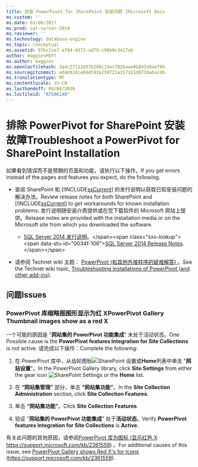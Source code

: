 ```yaml
---
title: 排查 PowerPivot for SharePoint 安装问题 |Microsoft Docs
ms.custom: ''
ms.date: 03/06/2017
ms.prod: sql-server-2014
ms.reviewer: ''
ms.technology: database-engine
ms.topic: conceptual
ms.assetid: 97bc2ce7-af04-4372-ad79-c96b8c3417ab
author: maggiesMSFT
ms.author: maggies
ms.openlocfilehash: 3adc27132d976288c14ac702baae0b842e8aef0b
ms.sourcegitcommit: ad4d92dce894592a259721a1571b1d8736abacdb
ms.translationtype: MT
ms.contentlocale: zh-CN
ms.lasthandoff: 08/04/2020
ms.locfileid: "87586148"
---
```

# <a name="troubleshoot-a-powerpivot-for-sharepoint-installation"></a><span data-ttu-id="0034f-102">排除 PowerPivot for SharePoint 安装故障</span><span class="sxs-lookup"><span data-stu-id="0034f-102">Troubleshoot a PowerPivot for SharePoint Installation</span></span>
  <span data-ttu-id="0034f-103">如果看到错误而不是预期的页面和功能，请执行以下操作。</span><span class="sxs-lookup"><span data-stu-id="0034f-103">If you get errors instead of the pages and features you expect, do the following.</span></span>  
  
-   <span data-ttu-id="0034f-104">查阅 SharePoint 和 [!INCLUDE[ssCurrent](../../includes/sscurrent-md.md)] 的发行说明以获取已知安装问题的解决办法。</span><span class="sxs-lookup"><span data-stu-id="0034f-104">Review release notes for both SharePoint and [!INCLUDE[ssCurrent](../../includes/sscurrent-md.md)] to get workarounds for known installation problems.</span></span> <span data-ttu-id="0034f-105">发行说明随安装介质提供或在您下载软件的 Microsoft 网站上提供。</span><span class="sxs-lookup"><span data-stu-id="0034f-105">Release notes are provided with the installation media or on the Microsoft site from which you downloaded the software.</span></span>  
  
    -   <span data-ttu-id="0034f-106">[SQL Server 2014 发行说明](https://technet.microsoft.com/library/dn169381\(v=sql.15\).aspx)。</span><span class="sxs-lookup"><span data-stu-id="0034f-106">[SQL Server 2014 Release Notes](https://technet.microsoft.com/library/dn169381\(v=sql.15\).aspx).</span></span>  
  
-   <span data-ttu-id="0034f-107">请参阅 Technet wiki 主题： [PowerPivot (和其他外接程序的疑难解答) ](https://social.technet.microsoft.com/wiki/contents/articles/13737.troubleshooting-installations-of-powerpivot-and-other-add-ins.aspx)。</span><span class="sxs-lookup"><span data-stu-id="0034f-107">See the Technet wiki topic, [Troubleshooting Installations of PowerPivot (and other add-ins)](https://social.technet.microsoft.com/wiki/contents/articles/13737.troubleshooting-installations-of-powerpivot-and-other-add-ins.aspx).</span></span>  
  
## <a name="issues"></a><span data-ttu-id="0034f-108">问题</span><span class="sxs-lookup"><span data-stu-id="0034f-108">Issues</span></span>  
  
### <a name="powerpivot-gallery-thumbnail-images-show-as-a-red-x"></a><span data-ttu-id="0034f-109">PowerPivot 库缩略图图形显示为红 X</span><span class="sxs-lookup"><span data-stu-id="0034f-109">PowerPivot Gallery Thumbnail images show as a red X</span></span>  
 <span data-ttu-id="0034f-110">一个可能的原因是 "**网站集的 PowerPivot 功能集成**" 未处于活动状态。</span><span class="sxs-lookup"><span data-stu-id="0034f-110">One Possible cause is the **PowerPivot features Integration for Site Collections** is not active.</span></span> <span data-ttu-id="0034f-111">请完成以下操作：</span><span class="sxs-lookup"><span data-stu-id="0034f-111">Complete the following:</span></span>  
  
1.  <span data-ttu-id="0034f-112">在 PowerPivot 库中，从齿轮图标![SharePoint 设置](https://docs.microsoft.com/analysis-services/analysis-services/media/as-sharepoint2013-settings-gear.gif "SharePoint 设置")或**Home**列表中单击 "**网站设置**"。</span><span class="sxs-lookup"><span data-stu-id="0034f-112">In the PowerPivot Gallery library, click **Site Settings** from either the gear icon ![SharePoint Settings](https://docs.microsoft.com/analysis-services/analysis-services/media/as-sharepoint2013-settings-gear.gif "SharePoint Settings") or the **Home** list.</span></span>  
  
2.  <span data-ttu-id="0034f-113">在 **“网站集管理”** 部分，单击 **“网站集功能”**。</span><span class="sxs-lookup"><span data-stu-id="0034f-113">In the **Site Collection Administration** section, click **Site Collection Features**.</span></span>  
  
3.  <span data-ttu-id="0034f-114">单击 **“网站集功能”**。</span><span class="sxs-lookup"><span data-stu-id="0034f-114">Click **Site Collection Features**.</span></span>  
  
4.  <span data-ttu-id="0034f-115">验证 "**网站集的 PowerPivot 功能集成**" 处于**活动状态**。</span><span class="sxs-lookup"><span data-stu-id="0034f-115">Verify **PowerPivot features Integration for Site Collections** is **Active**.</span></span>  
  
 <span data-ttu-id="0034f-116">有关此问题的其他原因，请参阅[PowerPivot 库为图标 (显示红色 X](https://support.microsoft.com/kb/2361559) https://support.microsoft.com/kb/2361559) 。</span><span class="sxs-lookup"><span data-stu-id="0034f-116">For additional causes of this issue, see [PowerPivot Gallery shows Red X's for Icons](https://support.microsoft.com/kb/2361559) (https://support.microsoft.com/kb/2361559).</span></span>  
  
  
